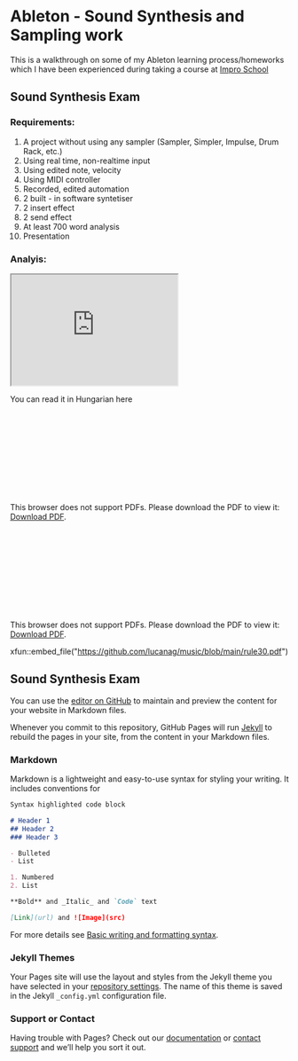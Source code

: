 # Ableton - Sound Synthesis and Sampling work

This is a walkthrough on some of my Ableton learning process/homeworks which I have been experienced during taking a course at [Impro School](https://www.improschool.com) 


## Sound Synthesis Exam

### Requirements:
1.  A project without using any sampler (Sampler, Simpler, Impulse, Drum Rack, etc.)
2.  Using real time, non-realtime input
3.  Using edited note, velocity
4.  Using MIDI controller
5.  Recorded, edited automation
6.  2 built - in software syntetiser
7.  2 insert effect
8.  2 send effect
9.  At least 700 word analysis
10. Presentation

### Analyis:

<iframe src="https://github.com/lucanag/music/blob/main/rule30.pdf" height="200" width="300"></iframe>

You can read it in Hungarian here





<object data="https://github.com/lucanag/music/blob/main/rule30.pdf" type="application/pdf" width="700px" height="700px">
    <embed src="https://github.com/lucanag/music/blob/main/rule30.pdf">
        <p>This browser does not support PDFs. Please download the PDF to view it: <a href="https://github.com/lucanag/music/blob/main/rule30.pdf">Download PDF</a>.</p>
    </embed>
</object>


<object data="https://github.com/lucanag/music/blob/main/rule30.pdf" width="500" height="500" type='application/pdf'></object>

<object data="https://github.com/lucanag/music/blob/main/rule30.pdf" type="application/pdf" width="700px" height="700px">
    <embed src="https://github.com/lucanag/music/blob/main/rule30.pdf">
        <p>This browser does not support PDFs. Please download the PDF to view it: <a href="https://github.com/lucanag/music/blob/main/rule30.pdf">Download PDF</a>.</p>
    </embed>
</object>


xfun::embed_file("https://github.com/lucanag/music/blob/main/rule30.pdf")







## Sound Synthesis Exam




You can use the [editor on GitHub](https://github.com/lucanag/lucanag.github.io/edit/main/README.md) to maintain and preview the content for your website in Markdown files.

Whenever you commit to this repository, GitHub Pages will run [Jekyll](https://jekyllrb.com/) to rebuild the pages in your site, from the content in your Markdown files.

### Markdown

Markdown is a lightweight and easy-to-use syntax for styling your writing. It includes conventions for

```markdown
Syntax highlighted code block

# Header 1
## Header 2
### Header 3

- Bulleted
- List

1. Numbered
2. List

**Bold** and _Italic_ and `Code` text

[Link](url) and ![Image](src)
```

For more details see [Basic writing and formatting syntax](https://docs.github.com/en/github/writing-on-github/getting-started-with-writing-and-formatting-on-github/basic-writing-and-formatting-syntax).

### Jekyll Themes

Your Pages site will use the layout and styles from the Jekyll theme you have selected in your [repository settings](https://github.com/lucanag/lucanag.github.io/settings/pages). The name of this theme is saved in the Jekyll `_config.yml` configuration file.

### Support or Contact

Having trouble with Pages? Check out our [documentation](https://docs.github.com/categories/github-pages-basics/) or [contact support](https://support.github.com/contact) and we’ll help you sort it out.
